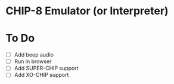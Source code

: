# CHIP-8 Emulator (or Interpreter)

# To Do

- [ ] Add beep audio
- [ ] Run in browser
- [ ] Add SUPER-CHIP support
- [ ] Add XO-CHIP support
